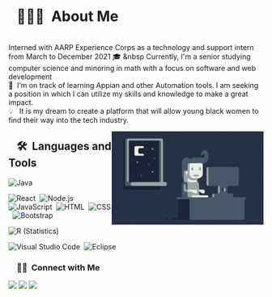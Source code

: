 <p>
  
</p>

 
 <h1 id="🤝--About-Me" style="position:relative;"><a href="#%F0%9F%A4%9D--About-Me" aria-label="🤝 About-Me permalink" class="anchor before"><svg aria-hidden="true" focusable="false" height="16" version="1.1" viewBox="0 0 16 16" width="16"><path fill-rule="evenodd" ></path></svg></a>👨🏻‍💻 &nbsp;About Me</h1>
 

  <br>  Interned with AARP Experience Corps as a technology and support intern from March to December 2021
  🎓 &nbsp Currently, I'm a senior studying computer science and minoring in math with a focus on software and web development
  <br>
🌱 &nbsp;I’m on track of learning Appian and other Automation tools. 
I am seeking a position in which I can utilize my skills and knowledge to make a great impact.
<br>
 💡 &nbsp;  It is my dream to create a platform that will allow young black women to find their way into the tech industry.
  
  



<img alt="Night Coding" src="https://raw.githubusercontent.com/AVS1508/AVS1508/master/assets/Night-Coding.gif" align="right">
<h2 id="--Languages-and-Tools" style="position:relative;"><a href="#--Languages-and-Tools" aria-label="  Languages-and-Tools permalink" class="anchor before"><svg aria-hidden="true" focusable="false" height="16" version="1.1" viewBox="0 0 16 16" width="16"><path fill-rule="evenodd"></path></svg></a>🛠 &nbsp;Languages and Tools</h2>
<p>
  <img src="https://img.shields.io/badge/-Java-333333?style=flat&amp;logo=Java&amp;logoColor=FFA518" alt="Java">&nbsp;
 
  <img src="https://img.shields.io/badge/-React-333333?style=flat&amp;logo=react" alt="React">&nbsp;
  <img src="https://img.shields.io/badge/-Node.js-333333?style=flat&amp;logo=node.js" alt="Node.js">&nbsp;
  <img src="https://img.shields.io/badge/-JavaScript-333333?style=flat&amp;logo=javascript" alt="JavaScript">&nbsp;
  <img src="https://img.shields.io/badge/-HTML-333333?style=flat&amp;logo=HTML5" alt="HTML">&nbsp;
  <img src="https://img.shields.io/badge/-CSS-333333?style=flat&amp;logo=CSS3&amp;logoColor=1572B6" alt="CSS">&nbsp;
  <img src="https://img.shields.io/badge/-Bootstrap-333333?style=flat&amp;logo=bootstrap&amp;logoColor=563D7C" alt="Bootstrap"><br>
  
  
  <img src="https://img.shields.io/badge/-R-333333?style=flat&amp;logo=R&amp;logoColor=276DC3" alt="R (Statistics)"><br>
  
  <img src="https://img.shields.io/badge/-Visual%20Studio%20Code-333333?style=flat&amp;logo=visual-studio-code&amp;logoColor=007ACC" alt="Visual Studio Code">&nbsp;
  <img src="https://img.shields.io/badge/-Eclipse-333333?style=flat&amp;logo=eclipse-ide&amp;logoColor=2C2255" alt="Eclipse"><br>

</p>


<h3 id="🤝--connect-with-me" style="position:relative;"><a href="#%F0%9F%A4%9D--connect-with-me" aria-label= " connect_with_me permalink" class="anchor before"><svg aria-hidden="true" focusable="false" height="16" version="1.1" viewBox="0 0 16 16" width="16"><path fill-rule="evenodd" ></path></svg></a>🤝🏻 &nbsp;Connect with Me</h3>

<p>
  <a href="https://www.linkedin.com/in/clarisse-ilibagiza-umulisa-b0a80917b/"><img src="https://img.shields.io/badge/-Clarisse%20Ilibagiza%20Umulisa-0077B5?style=flat-square&amp;logo=Linkedin&amp;logoColor=white"></a>
<a href="mailto:ilibagizaclarisse@gmail.com"><img src="https://img.shields.io/badge/-ilibagizaclarisse@gmail.com-D14836?style=flat-square&amp;logo=Gmail&amp;logoColor=white"></a>
<a href="https://instagram.com/umulisa___"><img src="https://img.shields.io/badge/-@umulisa___-E4405F?style=flat-square&amp;logo=Instagram&amp;logoColor=white"></a>

</p>


  






